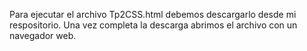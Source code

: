 Para ejecutar el archivo Tp2CSS.html debemos descargarlo desde mi respositorio. Una vez completa la descarga abrimos el archivo con un navegador web.
